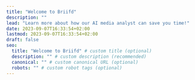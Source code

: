 ```yaml
---
title: "Welcome to Briifd"
description: ""
lead: "Learn more about how our AI media analyst can save you time!"
date: 2023-09-07T16:33:54+02:00
lastmod: 2023-09-07T16:33:54+02:00
draft: false
seo:
  title: "Welcome to Briifd" # custom title (optional)
  description: "" # custom description (recommended)
  canonical: "" # custom canonical URL (optional)
  robots: "" # custom robot tags (optional)
---
```

